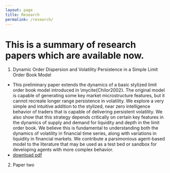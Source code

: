 ```yaml
---
layout: page
title: Research 
permalink: /research/
---
```






# This is a summary of research papers which are available now.

1. Dynamic Order Dispersion and Volatility Persistence in a Simple
Limit Order Book Model
  - This preliminary paper extends the dynamics of a basic stylized limit
  order book model introduced in \mycite{ChiIor2002}. The
  original model is capable of generating some key market microstructure
  features, but it cannot recreate longer range persistence in volatility.
  We explore a very simple and intuitive addition to the stylized, near
  zero intelligence behavior of traders that is capable of delivering
  persistent volatility. We also show that this strategy depends
  critically on certain key features in the dynamics of supply and demand
  for liquidity and depth in the limit order book. We believe this is
  fundamental to understanding both the dynamics of volatility in
  financial time series, along with variations in liquidity in financial
  markets. We contribute a parsimonious agent-based model to the
  literature that may be used as a test bed or sandbox for developing
  agents with more complex behavior.
  - [download pdf](https://bdlebaron.github.io/pdfs/limit_order_book.pdf)
2. Paper two
